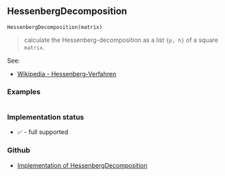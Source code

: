 ## HessenbergDecomposition

```
HessenbergDecomposition(matrix)
```

> calculate the Hessenberg-decomposition as a list `{p, h}` of a square `matrix`.
 
See:    
* [Wikipedia - Hessenberg-Verfahren](https://de.wikipedia.org/wiki/Hessenberg-Verfahren) 
 
### Examples

```

```






### Implementation status

* &#x2705; - full supported

### Github

* [Implementation of HessenbergDecomposition](https://github.com/axkr/symja_android_library/blob/master/symja_android_library/matheclipse-core/src/main/java/org/matheclipse/core/builtin/LinearAlgebra.java#L2869) 
